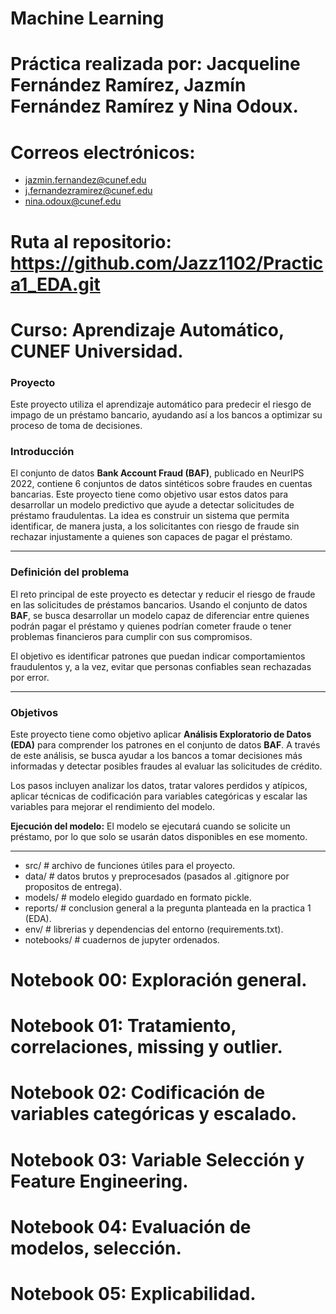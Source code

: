 # Machine Learning

# Práctica realizada por: Jacqueline Fernández Ramírez, Jazmín Fernández Ramírez y Nina Odoux.

# Correos electrónicos:
* jazmin.fernandez@cunef.edu
* j.fernandezramirez@cunef.edu
* nina.odoux@cunef.edu

# Ruta al repositorio: https://github.com/Jazz1102/Practica1_EDA.git

# Curso: Aprendizaje Automático, CUNEF Universidad.

### Proyecto

Este proyecto utiliza el aprendizaje automático para predecir el riesgo de impago de un préstamo bancario, ayudando así a los bancos a optimizar su proceso de toma de decisiones.

### **Introducción**

El conjunto de datos **Bank Account Fraud (BAF)**, publicado en NeurIPS 2022, contiene 6 conjuntos de datos sintéticos sobre fraudes en cuentas bancarias. Este proyecto tiene como objetivo usar estos datos para desarrollar un modelo predictivo que ayude a detectar solicitudes de préstamo fraudulentas. La idea es construir un sistema que permita identificar, de manera justa, a los solicitantes con riesgo de fraude sin rechazar injustamente a quienes son capaces de pagar el préstamo.

---

### **Definición del problema**

El reto principal de este proyecto es detectar y reducir el riesgo de fraude en las solicitudes de préstamos bancarios. Usando el conjunto de datos **BAF**, se busca desarrollar un modelo capaz de diferenciar entre quienes podrán pagar el préstamo y quienes podrían cometer fraude o tener problemas financieros para cumplir con sus compromisos.

El objetivo es identificar patrones que puedan indicar comportamientos fraudulentos y, a la vez, evitar que personas confiables sean rechazadas por error.

---

### **Objetivos**

Este proyecto tiene como objetivo aplicar **Análisis Exploratorio de Datos (EDA)** para comprender los patrones en el conjunto de datos **BAF**. A través de este análisis, se busca ayudar a los bancos a tomar decisiones más informadas y detectar posibles fraudes al evaluar las solicitudes de crédito.

Los pasos incluyen analizar los datos, tratar valores perdidos y atípicos, aplicar técnicas de codificación para variables categóricas y escalar las variables para mejorar el rendimiento del modelo.

**Ejecución del modelo:** El modelo se ejecutará cuando se solicite un préstamo, por lo que solo se usarán datos disponibles en ese momento.


---



- src/          # archivo de funciones útiles para el proyecto.
- data/         # datos brutos y  preprocesados (pasados al .gitignore por propositos de entrega).
- models/       # modelo elegido guardado en formato pickle.
- reports/      # conclusion general a la pregunta planteada en la practica 1 (EDA).
- env/          # librerias y dependencias del entorno (requirements.txt).
- notebooks/    # cuadernos de jupyter ordenados.



# Notebook 00: Exploración general. 
# Notebook 01: Tratamiento, correlaciones, missing y outlier.
# Notebook 02: Codificación de variables categóricas y escalado.
# Notebook 03: Variable Selección y Feature Engineering.
# Notebook 04: Evaluación de modelos, selección.
# Notebook 05: Explicabilidad. 